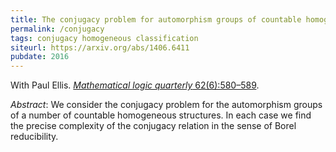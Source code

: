 ```yaml
---
title: The conjugacy problem for automorphism groups of countable homogeneous structures
permalink: /conjugacy
tags: conjugacy homogeneous classification
siteurl: https://arxiv.org/abs/1406.6411
pubdate: 2016
---
```


With Paul Ellis. [*Mathematical logic quarterly* 62(6):580–589](https://dx.doi.org/10.1002/malq.201500004).<!--more-->

*Abstract*: We consider the conjugacy problem for the automorphism groups of a number of countable homogeneous structures. In each case we find the precise complexity of the conjugacy relation in the sense of Borel reducibility.
